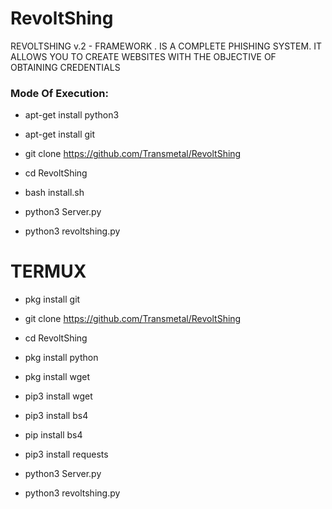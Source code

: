 # RevoltShing
 REVOLTSHING v.2 - FRAMEWORK . IS A COMPLETE PHISHING SYSTEM. IT ALLOWS YOU TO CREATE WEBSITES WITH THE OBJECTIVE OF OBTAINING CREDENTIALS


<h3> Mode Of Execution: </h3>

* apt-get install python3

* apt-get install git 

* git clone https://github.com/Transmetal/RevoltShing

* cd RevoltShing

* bash install.sh

* python3 Server.py

* python3 revoltshing.py

# TERMUX

* pkg install git

* git clone https://github.com/Transmetal/RevoltShing

* cd RevoltShing

* pkg install python

* pkg install wget

* pip3 install wget

* pip3 install bs4

* pip install bs4

* pip3 install requests

* python3 Server.py

* python3 revoltshing.py
